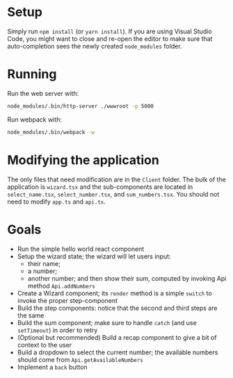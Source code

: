 # Setup
Simply run ```npm install``` (or ```yarn install```). If you are using Visual Studio Code, you might want
to close and re-open the editor to make sure that auto-completion sees the newly created `node_modules`
folder.


# Running
Run the web server with: 

```bash
node_modules/.bin/http-server ./wwwroot -p 5000
```
 
Run webpack with: 

```bash
node_modules/.bin/webpack -w
```


# Modifying the application
The only files that need modification are in the `Client` folder. The bulk of the application is
`wizard.tsx` and the sub-components are located in `select_name.tsx`, `select_number.tsx`, and
`sum_numbers.tsx`. You should not need to modify `app.ts` and `api.ts`.


# Goals
* Run the simple hello world react component
* Setup the wizard state; the wizard will let users input:
  - their name;
  - a number;
  - another number;
  and then show their sum, computed by invoking Api method `Api.addNumbers`
* Create a Wizard component; its `render` method is a simple `switch` to invoke the proper step-component
* Build the step components: notice that the second and third steps are the same
* Build the sum component; make sure to handle `catch` (and use `setTimeout`) in order to retry
* (Optional but recommended) Build a recap component to give a bit of context to the user
* Build a dropdown to select the current number; the available numbers should come from `Api.getAvailableNumbers`
* Implement a `back` button
